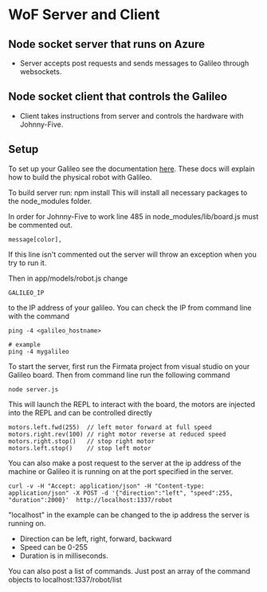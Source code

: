 # WoF Server and Client
## Node socket server that runs on Azure
* Server accepts post requests and sends messages to Galileo through websockets.

## Node socket client that controls the Galileo
* Client takes instructions from server and controls the hardware with Johnny-Five.

## Setup
To set up your Galileo see the documentation [here](http://ms-iot.github.io/windows-on-fridges/post/how-to-build-a-nodebot/).
These docs will explain how to build the physical robot with Galileo.

To build server run:
    npm install
This will install all necessary packages to the node_modules folder.

In order for Johnny-Five to work line 485 in node_modules/lib/board.js must be commented out.
```
message[color],
```
If this line isn't commented out the server will throw an exception when you try to run it.

Then in app/models/robot.js change 
```
GALILEO_IP
```
to the IP address of your galileo. You can check the IP from command line with the command
```
ping -4 <galileo_hostname>

# example
ping -4 mygalileo
```

To start the server, first run the Firmata project from visual studio on your Galileo board.
Then from command line run the following command 

```
node server.js
```

This will launch the REPL to interact with the board, the motors are injected into the REPL and can be controlled directly
```
motors.left.fwd(255)  // left motor forward at full speed 
motors.right.rev(100) // right motor reverse at reduced speed
motors.right.stop()   // stop right motor
motors.left.stop()    // stop left motor
```

You can also make a post request to the server at the ip address of the machine or Galileo it is running on at the port specified in the server.
```
curl -v -H "Accept: application/json" -H "Content-type: application/json" -X POST -d '{"direction":"left", "speed":255, "duration":2000}'  http://localhost:1337/robot
```
"localhost" in the example can be changed to the ip address the server is running on.

* Direction can be left, right, forward, backward
* Speed can be 0-255
* Duration is in milliseconds.

You can also post a list of commands. Just post an array of the command objects to localhost:1337/robot/list
